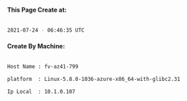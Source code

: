 
   
#### This Page Create at:

```bash

2021-07-24 - 06:46:35 UTC

```

#### Create By Machine:

```bash

Host Name : fv-az41-799

platform  : Linux-5.8.0-1036-azure-x86_64-with-glibc2.31

Ip Local  : 10.1.0.107

```

